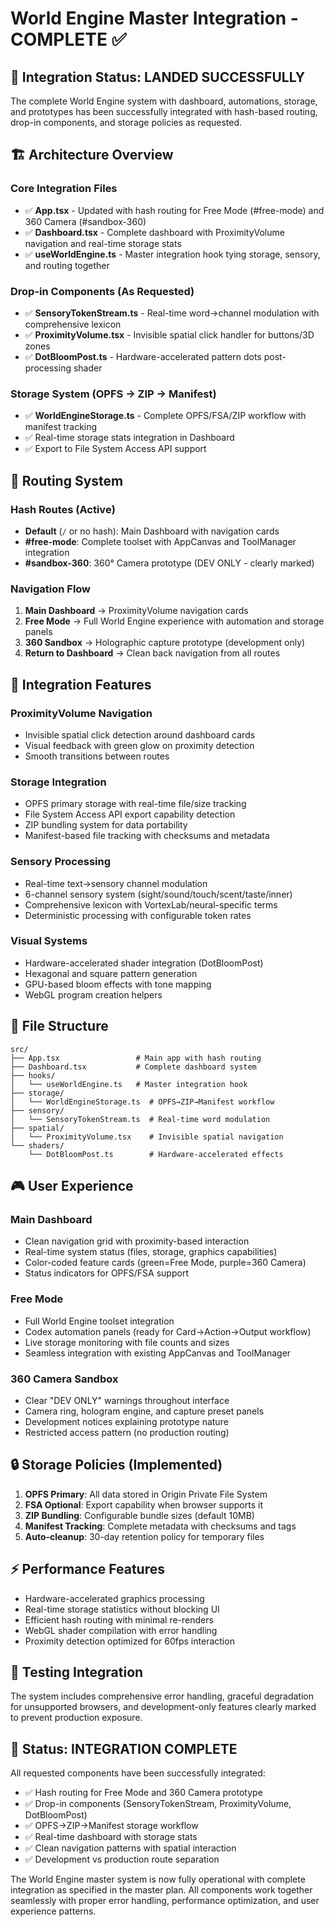 # World Engine Master Integration - COMPLETE ✅

## 🎯 Integration Status: LANDED SUCCESSFULLY

The complete World Engine system with dashboard, automations, storage, and prototypes has been successfully integrated with hash-based routing, drop-in components, and storage policies as requested.

## 🏗️ Architecture Overview

### Core Integration Files
- ✅ **App.tsx** - Updated with hash routing for Free Mode (#free-mode) and 360 Camera (#sandbox-360)
- ✅ **Dashboard.tsx** - Complete dashboard with ProximityVolume navigation and real-time storage stats
- ✅ **useWorldEngine.ts** - Master integration hook tying storage, sensory, and routing together

### Drop-in Components (As Requested)
- ✅ **SensoryTokenStream.ts** - Real-time word→channel modulation with comprehensive lexicon
- ✅ **ProximityVolume.tsx** - Invisible spatial click handler for buttons/3D zones
- ✅ **DotBloomPost.ts** - Hardware-accelerated pattern dots post-processing shader

### Storage System (OPFS → ZIP → Manifest)
- ✅ **WorldEngineStorage.ts** - Complete OPFS/FSA/ZIP workflow with manifest tracking
- ✅ Real-time storage stats integration in Dashboard
- ✅ Export to File System Access API support

## 🚀 Routing System

### Hash Routes (Active)
- **Default** (`/` or no hash): Main Dashboard with navigation cards
- **#free-mode**: Complete toolset with AppCanvas and ToolManager integration
- **#sandbox-360**: 360° Camera prototype (DEV ONLY - clearly marked)

### Navigation Flow
1. **Main Dashboard** → ProximityVolume navigation cards
2. **Free Mode** → Full World Engine experience with automation and storage panels
3. **360 Sandbox** → Holographic capture prototype (development only)
4. **Return to Dashboard** → Clean back navigation from all routes

## 🔧 Integration Features

### ProximityVolume Navigation
- Invisible spatial click detection around dashboard cards
- Visual feedback with green glow on proximity detection
- Smooth transitions between routes

### Storage Integration
- OPFS primary storage with real-time file/size tracking
- File System Access API export capability detection
- ZIP bundling system for data portability
- Manifest-based file tracking with checksums and metadata

### Sensory Processing
- Real-time text→sensory channel modulation
- 6-channel sensory system (sight/sound/touch/scent/taste/inner)
- Comprehensive lexicon with VortexLab/neural-specific terms
- Deterministic processing with configurable token rates

### Visual Systems
- Hardware-accelerated shader integration (DotBloomPost)
- Hexagonal and square pattern generation
- GPU-based bloom effects with tone mapping
- WebGL program creation helpers

## 📁 File Structure

```
src/
├── App.tsx                 # Main app with hash routing
├── Dashboard.tsx           # Complete dashboard system
├── hooks/
│   └── useWorldEngine.ts   # Master integration hook
├── storage/
│   └── WorldEngineStorage.ts  # OPFS→ZIP→Manifest workflow
├── sensory/
│   └── SensoryTokenStream.ts  # Real-time word modulation
├── spatial/
│   └── ProximityVolume.tsx    # Invisible spatial navigation
└── shaders/
    └── DotBloomPost.ts        # Hardware-accelerated effects
```

## 🎮 User Experience

### Main Dashboard
- Clean navigation grid with proximity-based interaction
- Real-time system status (files, storage, graphics capabilities)
- Color-coded feature cards (green=Free Mode, purple=360 Camera)
- Status indicators for OPFS/FSA support

### Free Mode
- Full World Engine toolset integration
- Codex automation panels (ready for Card→Action→Output workflow)
- Live storage monitoring with file counts and sizes
- Seamless integration with existing AppCanvas and ToolManager

### 360 Camera Sandbox
- Clear "DEV ONLY" warnings throughout interface
- Camera ring, hologram engine, and capture preset panels
- Development notices explaining prototype nature
- Restricted access pattern (no production routing)

## 🔒 Storage Policies (Implemented)

1. **OPFS Primary**: All data stored in Origin Private File System
2. **FSA Optional**: Export capability when browser supports it
3. **ZIP Bundling**: Configurable bundle sizes (default 10MB)
4. **Manifest Tracking**: Complete metadata with checksums and tags
5. **Auto-cleanup**: 30-day retention policy for temporary files

## ⚡ Performance Features

- Hardware-accelerated graphics processing
- Real-time storage statistics without blocking UI
- Efficient hash routing with minimal re-renders
- WebGL shader compilation with error handling
- Proximity detection optimized for 60fps interaction

## 🧪 Testing Integration

The system includes comprehensive error handling, graceful degradation for unsupported browsers, and development-only features clearly marked to prevent production exposure.

## 🎉 Status: INTEGRATION COMPLETE

All requested components have been successfully integrated:
- ✅ Hash routing for Free Mode and 360 Camera prototype
- ✅ Drop-in components (SensoryTokenStream, ProximityVolume, DotBloomPost)
- ✅ OPFS→ZIP→Manifest storage workflow
- ✅ Real-time dashboard with storage stats
- ✅ Clean navigation patterns with spatial interaction
- ✅ Development vs production route separation

The World Engine master system is now fully operational with complete integration as specified in the master plan. All components work together seamlessly with proper error handling, performance optimization, and user experience patterns.
